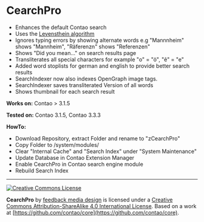 CearchPro
=========

* Enhances the default Contao search
* Uses the [Levensthein algorithm](http://en.wikipedia.org/wiki/Levenshtein_distance)
* Ignores typing errors by showing alternate words e.g "Mannnheim" shows "Mannheim", "Räferenzn" shows "Referenzen"
* Shows "Did you mean..." on search results page
* Transliterates all special characters for example "o" = "ö", "ê" = "e"
* Added word stoplists for german and english to provide better search results 
* SearchIndexer now also indexes OpenGraph image tags.
* SearchIndexer saves transliterated Version of all words
* Shows thumbnail for each search result


**Works on:**
Contao > 3.1.5


**Tested on:**
Contao 3.1.5, Contao 3.3.3


**HowTo:**
* Download Repository, extract Folder and rename to "zCearchPro"
* Copy Folder to /system/modules/
* Clear "Internal Cache" and "Search Index" under "System Maintenance"
* Update Database in Contao Extension Manager
* Enable CearchPro in Contao search engine module
* Rebuild Search Index

------

[![Creative Commons License](https://i.creativecommons.org/l/by-sa/4.0/88x31.png)](http://creativecommons.org/licenses/by-sa/4.0/)

<span xmlns:dct="http://purl.org/dc/terms/" property="dct:title">**CearchPro**</span> by [feedback media design](https://github.com/feedbackmedia/CearchPro/) is licensed under a [Creative Commons Attribution-ShareAlike 4.0 International License](http://creativecommons.org/licenses/by-sa/4.0/). Based on a work at [https://github.com/contao/core](https://github.com/contao/core).
